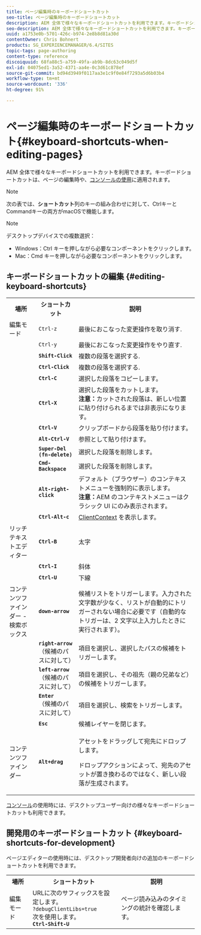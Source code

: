 ```yaml
---
title: ページ編集時のキーボードショートカット
seo-title: ページ編集時のキーボードショートカット
description: AEM 全体で様々なキーボードショートカットを利用できます。キーボードショートカットは、ページの編集時や、コンソールの使用に適用されます。
seo-description: AEM 全体で様々なキーボードショートカットを利用できます。キーボードショートカットは、ページの編集時や、コンソールの使用に適用されます。
uuid: a1753e0b-5701-426c-b974-2e8b8d81a30d
contentOwner: Chris Bohnert
products: SG_EXPERIENCEMANAGER/6.4/SITES
topic-tags: page-authoring
content-type: reference
discoiquuid: 68fa88c5-a759-49fa-ab9b-8dc63c049d5f
exl-id: 04075ed1-3a52-4371-aa4e-0c3d61c878ef
source-git-commit: bd94d3949f0117aa3e1c9f0e84f7293a5d6b03b4
workflow-type: tm+mt
source-wordcount: '336'
ht-degree: 91%

---
```


# ページ編集時のキーボードショートカット{#keyboard-shortcuts-when-editing-pages}

AEM 全体で様々なキーボードショートカットを利用できます。キーボードショートカットは、ページの編集時や、[コンソールの使用](/help/sites-classic-ui-authoring/author-env-keyboard-shortcuts.md)に適用されます。

>[!NOTE]
>
>次の表では、**ショートカット**&#x200B;列のキーの組み合わせに対して、CtrlキーとCommandキーの両方がmacOSで機能します。

>[!NOTE]
>
>デスクトップデバイスでの複数選択：
>
>* Windows：Ctrl キーを押しながら必要なコンポーネントをクリックします。
>* Mac：Cmd キーを押しながら必要なコンポーネントをクリックします。

>



## キーボードショートカットの編集 {#editing-keyboard-shortcuts}

<table> 
 <tbody> 
  <tr> 
   <th>場所</th> 
   <th>ショートカット</th> 
   <th>説明</th> 
  </tr> 
  <tr> 
   <td>編集モード</td> 
   <td><code>Ctrl-z</code></td> 
   <td>最後におこなった変更操作を取り消す.</td> 
  </tr> 
  <tr> 
   <td> </td> 
   <td><code>Ctrl-y</code></td> 
   <td>最後におこなった変更操作をやり直す.</td> 
  </tr> 
  <tr> 
   <td> </td> 
   <td><strong><code>Shift-Click</code></strong></td> 
   <td>複数の段落を選択する.</td> 
  </tr> 
  <tr> 
   <td> </td> 
   <td><strong><code>Ctrl-Click</code></strong></td> 
   <td>複数の段落を選択する.</td> 
  </tr> 
  <tr> 
   <td> </td> 
   <td><strong><code>Ctrl-C</code></strong></td> 
   <td>選択した段落をコピーします。</td> 
  </tr> 
  <tr> 
   <td> </td> 
   <td><strong><code>Ctrl-X</code></strong></td> 
   <td>選択した段落をカットします。<strong><br />注意：</strong>カットされた段落は、新しい位置に貼り付けられるまでは非表示になります。</td> 
  </tr> 
  <tr> 
   <td> </td> 
   <td><strong><code>Ctrl-V</code></strong></td> 
   <td>クリップボードから段落を貼り付けます。</td> 
  </tr> 
  <tr> 
   <td> </td> 
   <td><strong><code>Alt-Ctrl-V</code></strong></td> 
   <td>参照として貼り付けます。</td> 
  </tr> 
  <tr> 
   <td> </td> 
   <td><strong><code>Super-Del (fn-delete)</code></strong></td> 
   <td>選択した段落を削除します。</td> 
  </tr> 
  <tr> 
   <td> </td> 
   <td><strong><code>Cmd-Backspace</code></strong></td> 
   <td>選択した段落を削除します。</td> 
  </tr> 
  <tr> 
   <td> </td> 
   <td><strong><code>Alt-right-click</code></strong></td> 
   <td>デフォルト（ブラウザー）のコンテキストメニューを強制的に表示します。<br />
<strong>注意：</strong>AEM のコンテキストメニューはクラシック UI にのみ表示されます。</td> 
  </tr> 
  <tr> 
   <td> </td> 
   <td><strong><code>Ctrl-Alt-c</code></strong></td> 
   <td><a href="/help/sites-administering/client-context.md">ClientContext</a> を表示します。</td> 
  </tr> 
  <tr> 
   <td>リッチテキストエディター<br /> </td> 
   <td><strong><code>Ctrl-B</code></strong><br /> </td> 
   <td>太字</td> 
  </tr> 
  <tr> 
   <td> </td> 
   <td><strong><code>Ctrl-I</code></strong><br /> </td> 
   <td>斜体<br /> </td> 
  </tr> 
  <tr> 
   <td> </td> 
   <td><strong><code>Ctrl-U</code></strong><br /> </td> 
   <td>下線</td> 
  </tr> 
  <tr> 
   <td>コンテンツファインダー - 検索ボックス</td> 
   <td><strong><code>down-arrow</code></strong></td> 
   <td>候補リストをトリガーします。入力された文字数が少なく、リストが自動的にトリガーされない場合に必要です（自動的なトリガーは、2 文字以上入力したときに実行されます）。</td> 
  </tr> 
  <tr> 
   <td> </td> 
   <td><strong><code>right-arrow</code></strong><br /> （候補のパスに対して）</td> 
   <td>項目を選択し、選択したパスの候補をトリガーします。</td> 
  </tr> 
  <tr> 
   <td> </td> 
   <td><strong><code>left-arrow</code></strong><br /> （候補のパスに対して）</td> 
   <td>項目を選択し、その祖先（親の兄弟など）の候補をトリガーします。</td> 
  </tr> 
  <tr> 
   <td> </td> 
   <td><strong><code>Enter</code></strong><br /> （候補のパスに対して）</td> 
   <td>項目を選択し、検索をトリガーします。</td> 
  </tr> 
  <tr> 
   <td> </td> 
   <td><strong><code>Esc</code></strong></td> 
   <td>候補レイヤーを閉じます。</td> 
  </tr> 
  <tr> 
   <td>コンテンツファインダー<br /> </td> 
   <td><strong><code>Alt+drag</code></strong></td> 
   <td><p>アセットをドラッグして宛先にドロップします。</p> <p>ドロップアクションによって、宛先のアセットが置き換わるのではなく、新しい段落が生成されます。</p> </td> 
  </tr> 
 </tbody> 
</table>

[コンソール](/help/sites-classic-ui-authoring/author-env-keyboard-shortcuts.md)の使用時には、デスクトップユーザー向けの様々なキーボードショートカットも利用できます。

## 開発用のキーボードショートカット  {#keyboard-shortcuts-for-development}

ページエディターの使用時には、デスクトップ開発者向けの追加のキーボードショートカットを利用できます。

<table> 
 <tbody> 
  <tr> 
   <th>場所</th> 
   <th>ショートカット</th> 
   <th>説明</th> 
  </tr> 
  <tr> 
   <td>編集モード</td> 
   <td>URLに次のサフィックスを設定します。<br /> <code>?debugClientLibs=true</code><br />次を使用します。<br /> <strong><code>Ctrl-Shift-U</code></strong></td> 
   <td>ページ読み込みのタイミングの統計を確認します。</td> 
  </tr> 
 </tbody> 
</table>

